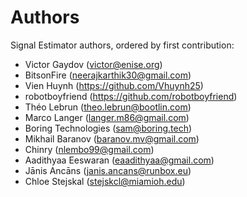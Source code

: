 # Authors

Signal Estimator authors, ordered by first contribution:

* Victor Gaydov (victor@enise.org)
* BitsonFire (neerajkarthik30@gmail.com)
* Vien Huynh (https://github.com/Vhuynh25)
* robotboyfriend (https://github.com/robotboyfriend)
* Théo Lebrun (theo.lebrun@bootlin.com)
* Marco Langer (langer.m86@gmail.com)
* Boring Technologies (sam@boring.tech)
* Mikhail Baranov (baranov.mv@gmail.com)
* Chinry (nlembo99@gmail.com)
* Aadithyaa Eeswaran (eaadithyaa@gmail.com)
* Jānis Ancāns (janis.ancans@runbox.eu)
* Chloe Stejskal (stejskcl@miamioh.edu)
